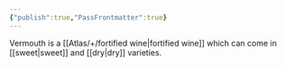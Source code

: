```yaml
---
{"publish":true,"PassFrontmatter":true}
---
```



Vermouth is a [[Atlas/+/fortified wine\|fortified wine]] which can come in [[sweet\|sweet]] and [[dry\|dry]] varieties.